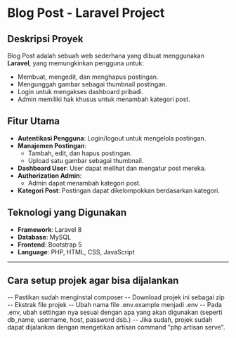 # Blog Post - Laravel Project

## Deskripsi Proyek
Blog Post adalah sebuah web sederhana yang dibuat menggunakan **Laravel**, yang memungkinkan pengguna untuk:
- Membuat, mengedit, dan menghapus postingan.
- Mengunggah gambar sebagai thumbnail postingan.
- Login untuk mengakses dashboard pribadi.
- Admin memiliki hak khusus untuk menambah kategori post.

## Fitur Utama
- **Autentikasi Pengguna**: Login/logout untuk mengelola postingan.
- **Manajemen Postingan**:  
   - Tambah, edit, dan hapus postingan.  
   - Upload satu gambar sebagai thumbnail.
- **Dashboard User**: User dapat melihat dan mengatur post mereka.  
- **Authorization Admin**:  
   - Admin dapat menambah kategori post.
- **Kategori Post**: Postingan dapat dikelompokkan berdasarkan kategori.
  
## Teknologi yang Digunakan
- **Framework**: Laravel 8
- **Database**: MySQL
- **Frontend**: Bootstrap 5
- **Language**: PHP, HTML, CSS, JavaScript

---

## Cara setup projek agar bisa dijalankan
-- Pastikan sudah menginstal composer 
-- Download projek ini sebagai zip
-- Ekstrak file projek
-- Ubah nama file .env.example menjadi .env
-- Pada .env, ubah settingan nya sesuai dengan apa yang akan digunakan (seperti db_name, username, host, password dsb.)
-- Jika sudah, projek sudah dapat dijalankan dengan mengetikan artisan command "php artisan serve".

